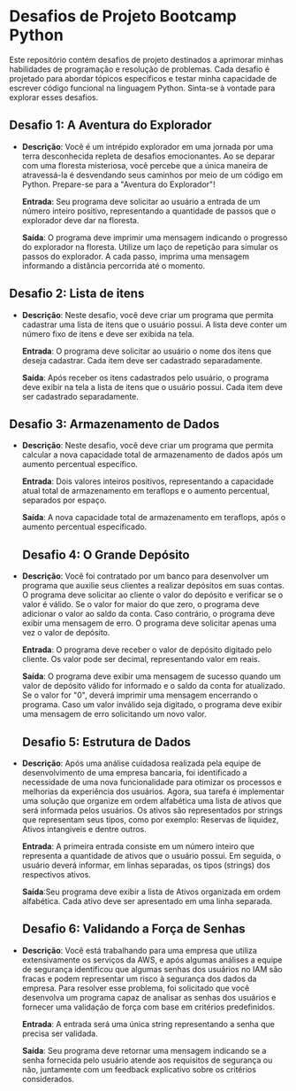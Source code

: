 # Desafios de Projeto Bootcamp Python 

Este repositório contém desafios de projeto destinados a aprimorar minhas habilidades de programação e resolução de problemas. Cada desafio é projetado para abordar tópicos específicos e testar minha capacidade de escrever código funcional na linguagem Python. Sinta-se à vontade para explorar esses desafios.

## Desafio 1: A Aventura do Explorador

- **Descrição**: Você é um intrépido explorador em uma jornada por uma terra desconhecida repleta de desafios emocionantes. Ao se deparar com uma floresta misteriosa, você percebe que a única maneira de atravessá-la é desvendando seus caminhos por meio de um código em Python. Prepare-se para a "Aventura do Explorador"!

  **Entrada**: Seu programa deve solicitar ao usuário a entrada de um número inteiro positivo, representando a quantidade de passos que o explorador deve dar na floresta.

  **Saída**: O programa deve imprimir uma mensagem indicando o progresso do explorador na floresta. Utilize um laço de repetição para simular os passos do explorador. A cada passo, imprima uma mensagem informando a distância percorrida até o momento.

## Desafio 2: Lista de itens

- **Descrição**: Neste desafio, você deve criar um programa que permita cadastrar uma lista de itens que o usuário possui. A lista deve conter um número fixo de itens e deve ser exibida na tela.

  **Entrada**: O programa deve solicitar ao usuário o nome dos itens que deseja cadastrar. Cada item deve ser cadastrado separadamente.

  **Saída**: Após receber os itens cadastrados pelo usuário, o programa deve exibir na tela a lista de itens que o usuário possui. Cada item deve ser cadastrado separadamente.

## Desafio 3: Armazenamento de Dados

- **Descrição**: Neste desafio, você deve criar um programa que permita calcular a nova capacidade total de armazenamento de dados após um aumento percentual específico.

  **Entrada**: Dois valores inteiros positivos, representando a capacidade atual total de armazenamento em teraflops e o aumento percentual, separados por espaço.

  **Saída**: A nova capacidade total de armazenamento em teraflops, após o aumento percentual especificado.

  ## Desafio 4: O Grande Depósito

- **Descrição**: Você foi contratado por um banco para desenvolver um programa que auxilie seus clientes a realizar depósitos em suas contas. O programa deve solicitar ao cliente o valor do depósito e verificar se o valor é válido. Se o valor for maior do que zero, o programa deve adicionar o valor ao saldo da conta. Caso contrário, o programa deve exibir uma mensagem de erro. O programa deve solicitar apenas uma vez o valor de depósito.

  **Entrada**: O programa deve receber o valor de depósito digitado pelo cliente. Os valor pode ser decimal, representando valor em reais.
  
  **Saída**: O programa deve exibir uma mensagem de sucesso quando um valor de depósito válido for informado e o saldo da conta for atualizado. Se o valor for "0", deverá imprimir uma mensagem encerrando o programa. Caso um valor inválido seja digitado, o programa deve exibir uma mensagem de erro solicitando um novo valor.

  ## Desafio 5: Estrutura de Dados

- **Descrição**: Após uma análise cuidadosa realizada pela equipe de desenvolvimento de uma empresa bancaria, foi identificado a necessidade de uma nova funcionalidade para otimizar os processos e melhorias da experiência dos usuários. Agora, sua tarefa é implementar uma solução que organize em ordem alfabética uma lista de ativos que será informada pelos usuários. Os ativos são representados por strings que representam seus tipos, como por exemplo: Reservas de liquidez, Ativos intangiveis e dentre outros.

  **Entrada**: A primeira entrada consiste em um número inteiro que representa a  quantidade de ativos que o usuário possui. Em seguida, o usuário deverá informar, em linhas separadas, os tipos (strings) dos respectivos ativos.
  
  **Saída**:Seu programa deve exibir a lista de Ativos organizada em ordem alfabética. Cada ativo deve ser apresentado em uma linha separada.

  ## Desafio 6: Validando a Força de Senhas

- **Descrição**: Você está trabalhando para uma empresa que utiliza extensivamente os serviços da AWS, e após algumas análises a equipe de segurança identificou que algumas senhas dos usuários no IAM são fracas e podem representar um risco à segurança dos dados da empresa. Para resolver esse problema, foi solicitado que você desenvolva um programa capaz de analisar as senhas dos usuários e fornecer uma validação de força com base em critérios predefinidos.

  **Entrada**: A entrada será uma única string representando a senha que precisa ser validada.

  **Saída**: Seu programa deve retornar uma mensagem indicando se a senha fornecida pelo usuário atende aos requisitos de segurança ou não, juntamente com um feedback explicativo sobre os critérios considerados.
